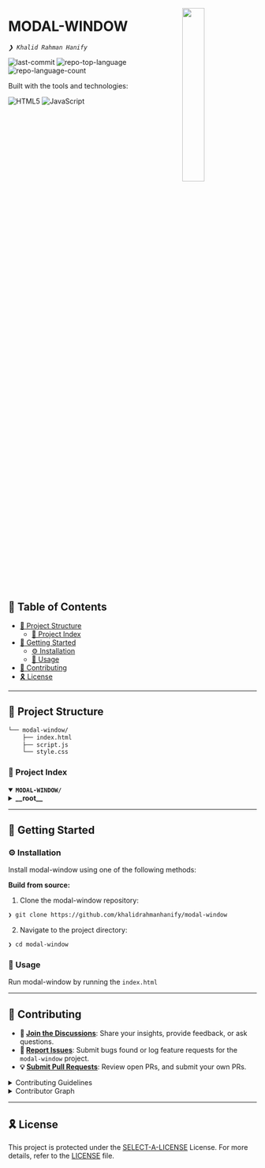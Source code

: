 <div align="left" style="position: relative;">
<img src="https://img.icons8.com/?size=512&id=55494&format=png" align="right" width="30%" style="margin: -20px 0 0 20px;">
<h1>MODAL-WINDOW</h1>
<p align="left">
	<em><code>❯ Khalid Rahman Hanify</code></em>
</p>
<p align="left">
	<img src="https://img.shields.io/github/last-commit/khalidrahmanhanify/modal-window?style=plastic&logo=git&logoColor=white&color=0080ff" alt="last-commit">
	<img src="https://img.shields.io/github/languages/top/khalidrahmanhanify/modal-window?style=plastic&color=0080ff" alt="repo-top-language">
	<img src="https://img.shields.io/github/languages/count/khalidrahmanhanify/modal-window?style=plastic&color=0080ff" alt="repo-language-count">
</p>
<p align="left">Built with the tools and technologies:</p>
<p align="left">
	<img src="https://img.shields.io/badge/HTML5-E34F26.svg?style=plastic&logo=HTML5&logoColor=white" alt="HTML5">
	<img src="https://img.shields.io/badge/JavaScript-F7DF1E.svg?style=plastic&logo=JavaScript&logoColor=black" alt="JavaScript">
</p>
</div>
<br clear="right">

## 🔗 Table of Contents

- [📁 Project Structure](#-project-structure)
  - [📂 Project Index](#-project-index)
- [🚀 Getting Started](#-getting-started)
  - [⚙️ Installation](#-installation)
  - [🤖 Usage](#🤖-usage)
- [🔰 Contributing](#-contributing)
- [🎗 License](#-license)


---

## 📁 Project Structure

```sh
└── modal-window/
    ├── index.html
    ├── script.js
    └── style.css
```


### 📂 Project Index
<details open>
	<summary><b><code>MODAL-WINDOW/</code></b></summary>
	<details> <!-- __root__ Submodule -->
		<summary><b>__root__</b></summary>
		<blockquote>
			<table>
			<tr>
				<td><b><a href='https://github.com/khalidrahmanhanify/modal-window/blob/master/style.css'>style.css</a></b></td>
				<td><code>❯ Styling</code></td>
			</tr>
			<tr>
				<td><b><a href='https://github.com/khalidrahmanhanify/modal-window/blob/master/script.js'>script.js</a></b></td>
				<td><code>❯ Interactivity</code></td>
			</tr>
			<tr>
				<td><b><a href='https://github.com/khalidrahmanhanify/modal-window/blob/master/index.html'>index.html</a></b></td>
				<td><code>❯ Structure</code></td>
			</tr>
			</table>
		</blockquote>
	</details>
</details>

---
## 🚀 Getting Started

### ⚙️ Installation

Install modal-window using one of the following methods:

**Build from source:**

1. Clone the modal-window repository:
```sh
❯ git clone https://github.com/khalidrahmanhanify/modal-window
```

2. Navigate to the project directory:
```sh
❯ cd modal-window
```



### 🤖 Usage
Run modal-window by running the `index.html`

---

## 🔰 Contributing

- **💬 [Join the Discussions](https://github.com/khalidrahmanhanify/modal-window/discussions)**: Share your insights, provide feedback, or ask questions.
- **🐛 [Report Issues](https://github.com/khalidrahmanhanify/modal-window/issues)**: Submit bugs found or log feature requests for the `modal-window` project.
- **💡 [Submit Pull Requests](https://github.com/khalidrahmanhanify/modal-window/blob/main/CONTRIBUTING.md)**: Review open PRs, and submit your own PRs.

<details closed>
<summary>Contributing Guidelines</summary>

1. **Fork the Repository**: Start by forking the project repository to your github account.
2. **Clone Locally**: Clone the forked repository to your local machine using a git client.
   ```sh
   git clone https://github.com/khalidrahmanhanify/modal-window
   ```
3. **Create a New Branch**: Always work on a new branch, giving it a descriptive name.
   ```sh
   git checkout -b new-feature-x
   ```
4. **Make Your Changes**: Develop and test your changes locally.
5. **Commit Your Changes**: Commit with a clear message describing your updates.
   ```sh
   git commit -m 'Implemented new feature x.'
   ```
6. **Push to github**: Push the changes to your forked repository.
   ```sh
   git push origin new-feature-x
   ```
7. **Submit a Pull Request**: Create a PR against the original project repository. Clearly describe the changes and their motivations.
8. **Review**: Once your PR is reviewed and approved, it will be merged into the main branch. Congratulations on your contribution!
</details>

<details closed>
<summary>Contributor Graph</summary>
<br>
<p align="left">
   <a href="https://github.com{/khalidrahmanhanify/modal-window/}graphs/contributors">
      <img src="https://contrib.rocks/image?repo=khalidrahmanhanify/modal-window">
   </a>
</p>
</details>

---

## 🎗 License

This project is protected under the [SELECT-A-LICENSE](https://choosealicense.com/licenses) License. For more details, refer to the [LICENSE](https://choosealicense.com/licenses/) file.
